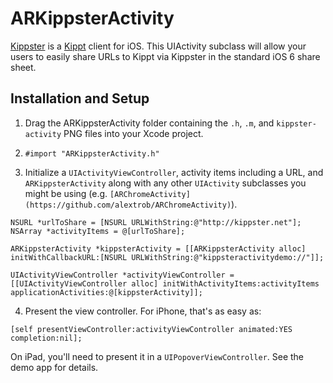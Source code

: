 # ARKippsterActivity

[Kippster](http://kippster.net/) is a [Kippt](https://kippt.com/) client for iOS. This UIActivity subclass will allow your users to easily share URLs to Kippt via Kippster in the standard iOS 6 share sheet.

## Installation and Setup

1. Drag the ARKippsterActivity folder containing the `.h`, `.m`, and `kippster-activity` PNG files into your Xcode project.

2. `#import "ARKippsterActivity.h"`

3. Initialize a `UIActivityViewController`, activity items including a URL, and `ARKippsterActivity` along with any other `UIActivity` subclasses you might be using (e.g. `[ARChromeActivity](https://github.com/alextrob/ARChromeActivity)`).

``` objc
NSURL *urlToShare = [NSURL URLWithString:@"http://kippster.net"];
NSArray *activityItems = @[urlToShare];

ARKippsterActivity *kippsterActivity = [[ARKippsterActivity alloc] initWithCallbackURL:[NSURL URLWithString:@"kippsteractivitydemo://"]];

UIActivityViewController *activityViewController = [[UIActivityViewController alloc] initWithActivityItems:activityItems applicationActivities:@[kippsterActivity]];
```

4. Present the view controller. For iPhone, that's as easy as:

``` objc
[self presentViewController:activityViewController animated:YES completion:nil];
```

On iPad, you'll need to present it in a `UIPopoverViewController`. See the demo app for details.

